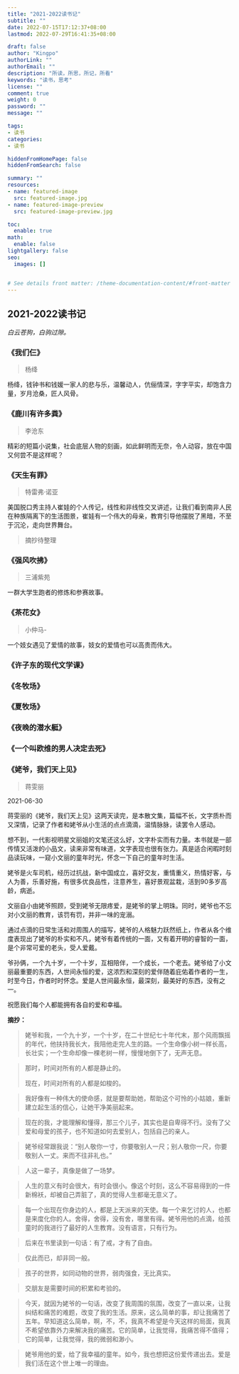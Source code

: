 ```yaml
---
title: "2021-2022读书记"
subtitle: ""
date: 2022-07-15T17:12:37+08:00
lastmod: 2022-07-29T16:41:35+08:00

draft: false
author: "Kingpo"
authorLink: ""
authorEmail: ""
description: "所读，所思，所记，所看"
keywords: "读书，思考"
license: ""
comment: true
weight: 0
password: ""
message: ""

tags:
- 读书
categories:
- 读书

hiddenFromHomePage: false
hiddenFromSearch: false

summary: ""
resources:
- name: featured-image
  src: featured-image.jpg
- name: featured-image-preview
  src: featured-image-preview.jpg

toc:
  enable: true
math:
  enable: false
lightgallery: false
seo:
  images: []


# See details front matter: /theme-documentation-content/#front-matter
---
```


<!--more-->

## 2021-2022读书记
*白云苍狗，白驹过隙。*

### 《我们仨》
>杨绛

杨绛，钱钟书和钱媛一家人的悲与乐，温馨动人，伉俪情深，字字平实，却饱含力量，岁月沧桑，匠人风骨。

### 《鹿川有许多粪》
>李沧东

精彩的短篇小说集，社会底层人物的刻画，如此鲜明而无奈，令人动容，放在中国又何尝不是这样呢？

### 《天生有罪》
>特雷弗·诺亚

美国脱口秀主持人崔娃的个人传记，线性和非线性交叉讲述，让我们看到南非人民在种族隔离下的生活图景，崔娃有一个伟大的母亲，教育引导他摆脱了黑暗，不至于沉沦，走向世界舞台。

>摘抄待整理

### 《强风吹拂》
> 三浦紫苑

一群大学生跑者的修炼和参赛故事。

### 《茶花女》
>小仲马-

一个妓女遇见了爱情的故事，妓女的爱情也可以高贵而伟大。

### 《许子东的现代文学课》


### 《冬牧场》

### 《夏牧场》

### 《夜晚的潜水艇》

### 《一个叫欧维的男人决定去死》

### 《姥爷，我们天上见》
> 蒋雯丽

2021-06-30

蒋雯丽的《姥爷，我们天上见》这两天读完，是本散文集，篇幅不长，文字质朴而又深情，记录了作者和姥爷从小生活的点点滴滴，温情脉脉，读罢令人感动。

想不到，一代影视明星文丽姐的文笔还这么好，文字朴实而有力量。本书就是一部传情又活泼的小品文，读来非常有味道，文字表现也很有张力。真是适合闲暇时刻品读玩味，一窥小文丽的童年时光，怀念一下自己的童年时生活。

姥爷是火车司机，经历过抗战，新中国成立，喜好交友，重情重义，热情好客，与人为善，乐善好施，有很多优良品性，注意养生，喜好景观盆栽，活到90多岁高龄，病逝。

文丽自小由姥爷照顾，受到姥爷无限疼爱，是姥爷的掌上明珠。同时，姥爷也不忘对小文丽的教育，该罚有罚，并非一味的宠溺。

通过点滴的日常生活和对周围人的描写，姥爷的人格魅力跃然纸上，作者从各个维度表现出了姥爷的朴实和不凡，姥爷有着传统的一面，又有着开明的睿智的一面，是个非常可爱的老头，受人爱戴。

爷孙俩，一个九十岁，一个十岁，互相陪伴，一个成长，一个老去。姥爷给了小文丽最重要的东西，人世间永恒的爱，这浓烈和深刻的爱伴随着庇佑着作者的一生，时至今日，作者时时怀念。爱是人世间最永恒，最深刻，最美好的东西，没有之一。

祝愿我们每个人都能拥有各自的爱和幸福。

**摘抄：**

>姥爷和我，一个九十岁，一个十岁，在二十世纪七十年代末，那个风雨飘摇的年代，他扶持我长大，我陪他走完人生的路。一个生命像小树一样长高，长壮实；一个生命却像一棵老树一样，慢慢地倒下了，无声无息。

>那时，时间对所有的人都是静止的。
>
>现在，时间对所有的人都是如梭的。

>我好像有一种伟大的使命感，就是要帮助她，帮助这个可怜的小姑娘，重新建立起生活的信心，让她干净美丽起来。

>现在的我，才能理解和懂得，那三个儿子，其实也是自卑得不行。没有了父爱和母爱的孩子，也不知道如何去爱别人，包括自己的亲人。

>姥爷经常跟我说：“别人敬你一寸，你要敬别人一尺；别人敬你一尺，你要敬别人一丈。来而不往非礼也。”

>人这一辈子，真像是做了一场梦。

>人生的意义有时会很大，有时会很小。像这个时刻，这么不容易得到的一件新棉袄，却被自己弄脏了，真的觉得人生都毫无意义了。

>每一个出现在你身边的人，都是上天派来的天使。每一个来乞讨的人，也都是来度化你的人。舍得，舍得，没有舍，哪里有得。姥爷用他的点滴，给孩童时的我进行了最好的人生教育。没有语言，只有行为。

>后来在书里读到一句话：有了戒，才有了自由。

>仅此而已，却非同一般。

>孩子的世界，如同动物的世界，弱肉强食，无比真实。

>交朋友是需要时间的积累和考验的。

>今天，就因为姥爷的一句话，改变了我周围的氛围，改变了一直以来，让我纠结和痛苦的难题，改变了我的生活。原来，这么简单的事，却让我痛苦了五年。早知道这么简单，啊，不，不，我真不希望是今天这样的局面，我真不希望依靠外力来解决我的痛苦。它的简单，让我觉得，我痛苦得不值得；它的简单，让我觉得，我的微弱和渺小。

>姥爷用他的爱，给了我幸福的童年。如今，我也想把这份爱传递出去。爱是我们活在这个世上唯一的理由。




